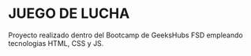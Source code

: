 # JUEGO DE LUCHA

Proyecto realizado dentro del Bootcamp de GeeksHubs FSD empleando tecnologias HTML, CSS y JS.

